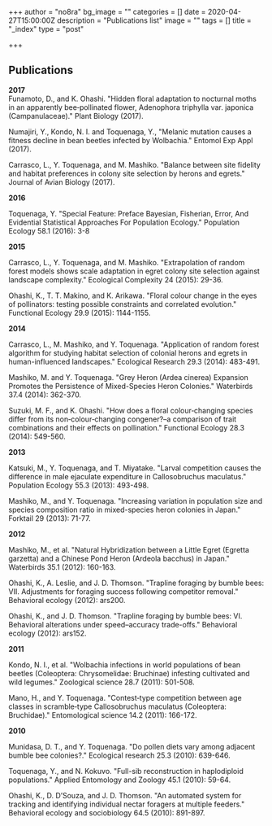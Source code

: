 +++
author = "no8ra"
bg_image = ""
categories = []
date = 2020-04-27T15:00:00Z
description = "Publications list"
image = ""
tags = []
title = "_index"
type = "post"

+++
## Publications

**2017**  
Funamoto, D., and K. Ohashi. "Hidden floral adaptation to nocturnal moths in an apparently bee‐pollinated flower, Adenophora triphylla var. japonica (Campanulaceae)." Plant Biology (2017).

Numajiri, Y., Kondo, N. I. and Toquenaga, Y., "Melanic mutation causes a fitness decline in bean beetles infected by Wolbachia." Entomol Exp Appl (2017).

Carrasco, L., Y. Toquenaga, and M. Mashiko. "Balance between site fidelity and habitat preferences in colony site selection by herons and egrets." Journal of Avian Biology (2017).

**2016**

Toquenaga, Y. "Special Feature: Preface Bayesian, Fisherian, Error, And Evidential Statistical Approaches For Population Ecology." Population Ecology 58.1 (2016): 3-8

**2015**

Carrasco, L., Y. Toquenaga, and M. Mashiko. "Extrapolation of random forest models shows scale adaptation in egret colony site selection against landscape complexity." Ecological Complexity 24 (2015): 29-36.

Ohashi, K., T. T. Makino, and K. Arikawa. "Floral colour change in the eyes of pollinators: testing possible constraints and correlated evolution." Functional Ecology 29.9 (2015): 1144-1155.

**2014**

Carrasco, L., M. Mashiko, and Y. Toquenaga. "Application of random forest algorithm for studying habitat selection of colonial herons and egrets in human-influenced landscapes." Ecological Research 29.3 (2014): 483-491.

Mashiko, M. and Y. Toquenaga. "Grey Heron (Ardea cinerea) Expansion Promotes the Persistence of Mixed-Species Heron Colonies." Waterbirds 37.4 (2014): 362-370.

Suzuki, M. F., and K. Ohashi. "How does a floral colour‐changing species differ from its non‐colour‐changing congener?–a comparison of trait combinations and their effects on pollination." Functional Ecology 28.3 (2014): 549-560.

**2013**

Katsuki, M., Y. Toquenaga, and T. Miyatake. "Larval competition causes the difference in male ejaculate expenditure in Callosobruchus maculatus." Population Ecology 55.3 (2013): 493-498.

Mashiko, M., and Y. Toquenaga. "Increasing variation in population size and species composition ratio in mixed-species heron colonies in Japan." Forktail 29 (2013): 71-77.

**2012**

Mashiko, M., et al. "Natural Hybridization between a Little Egret (Egretta garzetta) and a Chinese Pond Heron (Ardeola bacchus) in Japan." Waterbirds 35.1 (2012): 160-163.

Ohashi, K., A. Leslie, and J. D. Thomson. "Trapline foraging by bumble bees: VII. Adjustments for foraging success following competitor removal." Behavioral ecology (2012): ars200.

Ohashi, K., and J. D. Thomson. "Trapline foraging by bumble bees: VI. Behavioral alterations under speed–accuracy trade-offs." Behavioral ecology (2012): ars152.

**2011**

Kondo, N. I., et al. "Wolbachia infections in world populations of bean beetles (Coleoptera: Chrysomelidae: Bruchinae) infesting cultivated and wild legumes." Zoological science 28.7 (2011): 501-508.

Mano, H., and Y. Toquenaga. "Contest‐type competition between age classes in scramble‐type Callosobruchus maculatus (Coleoptera: Bruchidae)." Entomological science 14.2 (2011): 166-172.

**2010**

Munidasa, D. T., and Y. Toquenaga. "Do pollen diets vary among adjacent bumble bee colonies?." Ecological research 25.3 (2010): 639-646.

Toquenaga, Y., and N. Kokuvo. "Full-sib reconstruction in haplodiploid populations." Applied Entomology and Zoology 45.1 (2010): 59-64.

Ohashi, K., D. D’Souza, and J. D. Thomson. "An automated system for tracking and identifying individual nectar foragers at multiple feeders." Behavioral ecology and sociobiology 64.5 (2010): 891-897.